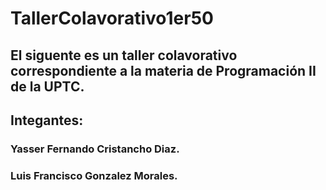 # TallerColavorativo1er50
## El siguente es un taller colavorativo correspondiente a la materia de Programación II  de la UPTC.
## Integantes:
### Yasser Fernando Cristancho Diaz.
### Luis Francisco Gonzalez Morales.
